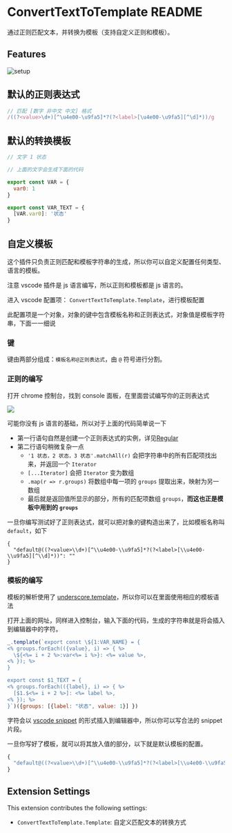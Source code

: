 # ConvertTextToTemplate README

通过正则匹配文本，并转换为模板（支持自定义正则和模板）。

## Features

![setup](setup.gif)


## 默认的正则表达式

```js
// 匹配 [数字 非中文 中文] 格式
/((?<value>\d+)[^\u4e00-\u9fa5]*?(?<label>[\u4e00-\u9fa5][^\d]*))/g
```

## 默认的转换模板

```js
// 文字 1 状态

// 上面的文字会生成下面的代码

export const VAR = {
  var0: 1
}

export const VAR_TEXT = {
  [VAR.var0]: '状态'
}
```

## 自定义模板

这个插件只负责正则匹配和模板字符串的生成，所以你可以自定义配置任何类型、语言的模板。

注意 vscode 插件是 js 语言编写，所以正则和模板都是 js 语言的。

进入 vscode 配置项： `ConvertTextToTemplate.Template`，进行模板配置

此配置项是一个对象，对象的键中包含模板名称和正则表达式，对象值是模板字符串，下面一一细说

### 键

键由两部分组成：`模板名称@正则表达式`，由 `@` 符号进行分割。

### 正则的编写

打开 chrome 控制台，找到 console 面板，在里面尝试编写你的正则表达式

![](https://gitee.com/lei451927/picture/raw/master/images/20211120144840.png)

可能你没有 js 语言的基础，所以对于上面的代码简单说一下

- 第一行语句自然是创建一个正则表达式的实例，详见[Regular](https://developer.mozilla.org/zh-CN/docs/Web/JavaScript/Guide/Regular_Expressions)
- 第二行语句稍微复杂一点
  - `'1 状态，2 状态，3 状态'.matchAll(r)` 会把字符串中的所有匹配项找出来，并返回一个 `Iterator`
  - `[...Iterator]` 会把 `Iterator` 变为数组
  - `.map(r => r.groups)` 将数组中每一项的 `groups` 提取出来，映射为另一数组
  - 最后就是返回值所显示的部分，所有的匹配项数组 `groups`，**而这也正是模板中用到的 `groups`**

一旦你编写测试好了正则表达式，就可以把对象的键构造出来了，比如模板名称叫 `default`，如下
```
{
  "default@((?<value>\\d+)[^\\u4e00-\\u9fa5]*?(?<label>[\\u4e00-\\u9fa5][^\\d]*))": ""
}
```

### 模板的编写

模板的解析使用了 [underscore.template](https://underscorejs.org/#template)，所以你可以在里面使用相应的模板语法

打开上面的网址，同样进入控制台，输入下面的代码，生成的字符串就是将会插入到编辑器中的字符。

```js
_.template(`export const \${1:VAR_NAME} = {
<% groups.forEach(({value}, i) => { %>
  \${<%= i + 2 %>:var<%= i %>}: <%= value %>,
<% }); %>
}

export const $1_TEXT = {
<% groups.forEach(({label}, i) => { %>
  [$1.$<%= i + 2 %>]: <%= label %>,
<% }); %>
}`)({groups: [{label: "状态", value: 1}] })
```

字符会以 [vscode snippet](https://code.visualstudio.com/api/language-extensions/snippet-guide) 的形式插入到编辑器中，所以你可以写合法的 snippet 片段。

一旦你写好了模板，就可以将其放入值的部分，以下就是默认模板的配置。

```js
{
  "default@((?<value>\\d+)[^\\u4e00-\\u9fa5]*?(?<label>[\\u4e00-\\u9fa5][^\\d]*))": "export const ${1:VAR_NAME} = {\n<% groups.forEach(({value}, i) => { %>\t${<%= i + 2 %>:var<%= i %>}: <%= value %>,\n<% }); %>}\n\nexport const $1_TEXT = {\n<% groups.forEach(({label}, i) => { %>\t[$1.$<%= i + 2 %>]: \"<%= label.trim() %>\",\n<% }); %>}"
}
```

## Extension Settings

This extension contributes the following settings:

* `ConvertTextToTemplate.Template`:  自定义匹配文本的转换方式